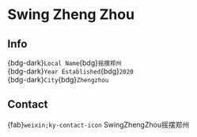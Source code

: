 # Swing Zheng Zhou

## Info

{bdg-dark}`Local Name`{bdg}`摇摆郑州`  
{bdg-dark}`Year Established`{bdg}`2020`  
{bdg-dark}`City`{bdg}`Zhengzhou`  

## Contact

{fab}`weixin;ky-contact-icon` SwingZhengZhou摇摆郑州  
